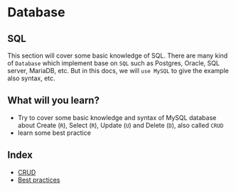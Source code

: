 # Database
## SQL
This section will cover some basic knowledge of SQL.
There are many kind of `Database` which implement base on `SQL` such as Postgres, Oracle, SQL server, MariaDB, etc. But in this docs, we will `use MySQL` to give the example also syntax, etc.

## What will you learn?
- Try to cover some basic knowledge and syntax of MySQL database about Create (`R`), Select (`R`), Update (`U`) and Delete (`D`), also called `CRUD`
- learn some best practice

## Index

- [CRUD](./crud.md)
- [Best practices](./best-practices/readme.md)